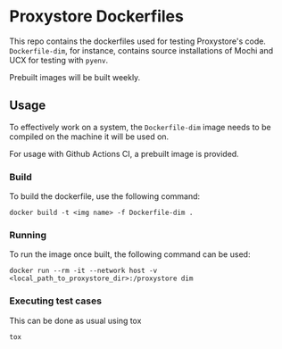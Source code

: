 # Proxystore Dockerfiles

This repo contains the dockerfiles used for testing Proxystore's code.
`Dockerfile-dim`, for instance, contains source installations of Mochi and UCX for testing with `pyenv`.

Prebuilt images will be built weekly.

## Usage
To effectively work on a system, the `Dockerfile-dim` image needs to be compiled on the
machine it will be used on.

For usage with Github Actions CI, a prebuilt image is provided.

### Build
To build the dockerfile, use the following command:

`docker build -t <img name> -f Dockerfile-dim .`

### Running
To run the image once built, the following command can be used:

`docker run --rm -it --network host -v <local_path_to_proxystore_dir>:/proxystore dim`

### Executing test cases
This can be done as usual using tox

`tox`
